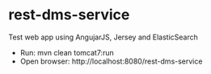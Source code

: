 rest-dms-service
===============
Test web app using AngujarJS, Jersey and ElasticSearch

- Run: mvn clean tomcat7:run
- Open browser: http://localhost:8080/rest-dms-service
